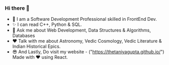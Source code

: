 ### Hi there 👋

- 🔭 I am a Software Development Professional skilled in FrontEnd Dev.
- ✨ I can read C++, Python & SQL.
- 💬 Ask me about Web Development, Data Structures & Algorithms, Databases
- ❤ Talk with me about Astronomy, Vedic Cosmology, Vedic Literature & Indian Historical Epics.
- 😎 And Lastly, Do visit my website - ("https://thetaniyagupta.github.io/") Made with ❤ using React.
<!--
**thetaniyagupta/thetaniyagupta** is a ✨ _special_ ✨ repository because its `README.md` (this file) appears on your GitHub profile.

Here are some ideas to get you started:

- 🔭 I’m currently working on ...
- 🌱 I’m currently learning ...
- 👯 I’m looking to collaborate on ...
- 🤔 I’m looking for help with ...
- 💬 Ask me about ...
- 📫 How to reach me: ...
- 😄 Pronouns: ...
- ⚡ Fun fact: ...
-->
